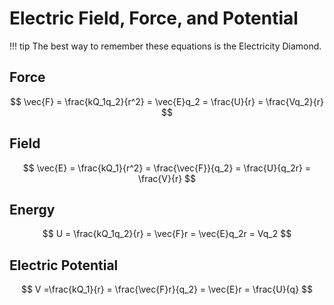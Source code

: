 # Electric Field, Force, and Potential


!!! tip
    The best way to remember these equations is the Electricity Diamond.

## Force

$$
    \vec{F} = \frac{kQ_1q_2}{r^2} = \vec{E}q_2 = \frac{U}{r} = \frac{Vq_2}{r}
$$

## Field

$$
    \vec{E} = \frac{kQ_1}{r^2} = \frac{\vec{F}}{q_2} = \frac{U}{q_2r} = \frac{V}{r}
$$

## Energy

$$
    U = \frac{kQ_1q_2}{r} = \vec{F}r = \vec{E}q_2r = Vq_2
$$

## Electric Potential

$$
    V =\frac{kQ_1}{r} = \frac{\vec{F}r}{q_2} = \vec{E}r = \frac{U}{q}
$$
